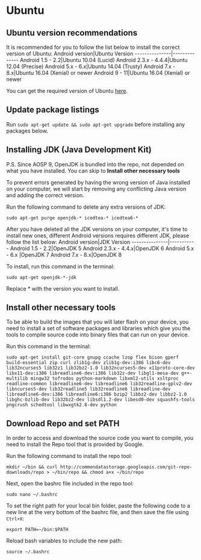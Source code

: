 Ubuntu
======

Ubuntu version recommendations
------------------------------
It is recommended for you to follow the list below to install the correct version of Ubuntu:
Android version|Ubuntu Version
---------------|--------------
Android 1.5 - 2.2|Ubuntu 10.04 (Lucid)
Android 2.3.x - 4.4.4|Ubuntu 12.04 (Precise)
Android 5.x - 6.x|Ubuntu 14.04 (Trusty)
Android 7.x - 8.x|Ubuntu 16.04 (Xenial) or newer
Android 9 - 11|Ubuntu 16.04 (Xenial) or newer

You can get the required version of Ubuntu [here](http://old-releases.ubuntu.com/releases/).

Update package listings
-----------------------
Run `sudo apt-get update && sudo apt-get upgrade` before installing any packages below.

Installing JDK (Java Development Kit)
-------------------------------------
P.S. Since AOSP 9, OpenJDK is bundled into the repo, not depended on what you have installed. You can skip to **Install other necessary tools**

To prevent errors generated by having the wrong version of Java installed on your computer, we will start by removing any conflicting Java version and adding the correct version.

Run the following command to delete any extra versions of JDK:

`sudo apt-get purge openjdk-* icedtea-* icedtea6-*`

After you have deleted all the JDK versions on your computer, it's time to install new ones, different Android versions requires different JDK, please follow the list below:
Android version|JDK Version
---------------|-----------
Android 1.5 - 2.2|OpenJDK 5
Android 2.3.x - 4.4.x|OpenJDK 6
Android 5.x - 6.x |OpenJDK 7
Android 7.x - 8.x|OpenJDK 8

To install, run this command in the terminal:

`sudo apt-get openjdk-*-jdk`

Replace * with the version you want to install.

Install other necessary tools
-----------------------------
To be able to build the images that you will later flash on your device, you need to install a set of software packages and libraries which give you the tools to compile source code into binary files that can run on your device.

Run this command in the terminal:

`sudo apt-get install git-core gnupg ccache lzop flex bison gperf build-essential zip curl zlib1g-dev zlib1g-dev:i386 libc6-dev lib32ncurses5 lib32z1 lib32bz2-1.0 lib32ncurses5-dev x11proto-core-dev libx11-dev:i386 libreadline6-dev:i386 lib32z-dev libgl1-mesa-dev g++-multilib mingw32 tofrodos python-markdown libxml2-utils xsltproc readline-common libreadline6-dev libreadline6 lib32readline-gplv2-dev libncurses5-dev lib32readline5 lib32readline6 libreadline-dev libreadline6-dev:i386 libreadline6:i386 bzip2 libbz2-dev libbz2-1.0 libghc-bzlib-dev lib32bz2-dev libsdl1.2-dev libesd0-dev squashfs-tools pngcrush schedtool libwxgtk2.8-dev python`

Download Repo and set PATH
--------------------------
In order to access and download the source code you want to compile, you need to install the Repo tool that is provided by Google.

Run the following command to install the repo tool:

`mkdir ~/bin && curl http://commondatastorage.googleapis.com/git-repo-downloads/repo > ~/bin/repo && chmod a+x ~/bin/repo`

Next, open the bashrc file included in the repo tool: 

`sudo nano ~/.bashrc`

To set the right path for your local bin folder, paste the following code to a new line at the very bottom of the bashrc file, and then save the file using `Ctrl+X`: 

`export PATH=~/bin:$PATH`


Reload bash variables to include the new path: 

`source ~/.bashrc`
